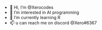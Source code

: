 - 👋 Hi, I’m @Xerocodes
- 👀 I’m interested in AI programming
- 🌱 I’m currently learning R
- 📫 u can reach me on discord @Xero#6367

